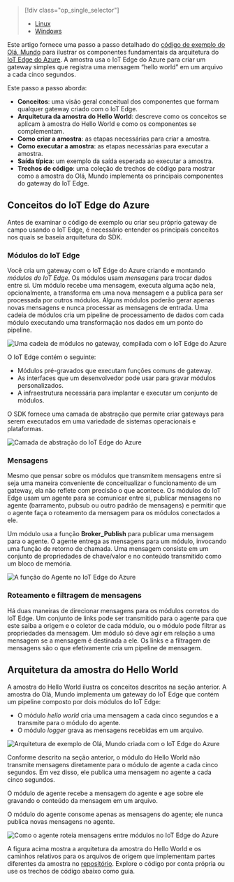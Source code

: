> [!div class="op_single_selector"]
> * [Linux](../articles/iot-hub/iot-hub-linux-iot-edge-get-started.md)
> * [Windows](../articles/iot-hub/iot-hub-windows-iot-edge-get-started.md)
> 
> 

Este artigo fornece uma passo a passo detalhado do [código de exemplo do Olá, Mundo][lnk-helloworld-sample] para ilustrar os componentes fundamentais da arquitetura do [IoT Edge do Azure][lnk-iot-edge]. A amostra usa o IoT Edge do Azure para criar um gateway simples que registra uma mensagem “hello world” em um arquivo a cada cinco segundos.

Este passo a passo aborda:

* **Conceitos**: uma visão geral conceitual dos componentes que formam qualquer gateway criado com o IoT Edge.
* **Arquitetura da amostra do Hello World**: descreve como os conceitos se aplicam à amostra do Hello World e como os componentes se complementam.
* **Como criar a amostra**: as etapas necessárias para criar a amostra.
* **Como executar a amostra**: as etapas necessárias para executar a amostra. 
* **Saída típica**: um exemplo da saída esperada ao executar a amostra.
* **Trechos de código**: uma coleção de trechos de código para mostrar como a amostra do Olá, Mundo implementa os principais componentes do gateway do IoT Edge.

## <a name="azure-iot-edge-concepts"></a>Conceitos do IoT Edge do Azure
Antes de examinar o código de exemplo ou criar seu próprio gateway de campo usando o IoT Edge, é necessário entender os principais conceitos nos quais se baseia arquitetura do SDK.

### <a name="iot-edge-modules"></a>Módulos do IoT Edge
Você cria um gateway com o IoT Edge do Azure criando e montando *módulos do IoT Edge*. Os módulos usam *mensagens* para trocar dados entre si. Um módulo recebe uma mensagem, executa alguma ação nela, opcionalmente, a transforma em uma nova mensagem e a publica para ser processada por outros módulos. Alguns módulos poderão gerar apenas novas mensagens e nunca processar as mensagens de entrada. Uma cadeia de módulos cria um pipeline de processamento de dados com cada módulo executando uma transformação nos dados em um ponto do pipeline.

![Uma cadeia de módulos no gateway, compilada com o IoT Edge do Azure][1]

O IoT Edge contém o seguinte:

* Módulos pré-gravados que executam funções comuns de gateway.
* As interfaces que um desenvolvedor pode usar para gravar módulos personalizados.
* A infraestrutura necessária para implantar e executar um conjunto de módulos.

O SDK fornece uma camada de abstração que permite criar gateways para serem executados em uma variedade de sistemas operacionais e plataformas.

![Camada de abstração do IoT Edge do Azure][2]

### <a name="messages"></a>Mensagens
Mesmo que pensar sobre os módulos que transmitem mensagens entre si seja uma maneira conveniente de conceitualizar o funcionamento de um gateway, ela não reflete com precisão o que acontece. Os módulos do IoT Edge usam um agente para se comunicar entre si, publicar mensagens no agente (barramento, pubsub ou outro padrão de mensagens) e permitir que o agente faça o roteamento da mensagem para os módulos conectados a ele.

Um módulo usa a função **Broker_Publish** para publicar uma mensagem para o agente. O agente entrega as mensagens para um módulo, invocando uma função de retorno de chamada. Uma mensagem consiste em um conjunto de propriedades de chave/valor e no conteúdo transmitido como um bloco de memória.

![A função do Agente no IoT Edge do Azure][3]

### <a name="message-routing-and-filtering"></a>Roteamento e filtragem de mensagens
Há duas maneiras de direcionar mensagens para os módulos corretos do IoT Edge. Um conjunto de links pode ser transmitido para o agente para que este saiba a origem e o coletor de cada módulo, ou o módulo pode filtrar as propriedades da mensagem. Um módulo só deve agir em relação a uma mensagem se a mensagem é destinada a ele. Os links e a filtragem de mensagens são o que efetivamente cria um pipeline de mensagem.

## <a name="hello-world-sample-architecture"></a>Arquitetura da amostra do Hello World
A amostra do Hello World ilustra os conceitos descritos na seção anterior. A amostra do Olá, Mundo implementa um gateway do IoT Edge que contém um pipeline composto por dois módulos do IoT Edge:

* O módulo *hello world* cria uma mensagem a cada cinco segundos e a transmite para o módulo do agente.
* O módulo *logger* grava as mensagens recebidas em um arquivo.

![Arquitetura de exemplo de Olá, Mundo criada com o IoT Edge do Azure][4]

Conforme descrito na seção anterior, o módulo do Hello World não transmite mensagens diretamente para o módulo de agente a cada cinco segundos. Em vez disso, ele publica uma mensagem no agente a cada cinco segundos.

O módulo de agente recebe a mensagem do agente e age sobre ele gravando o conteúdo da mensagem em um arquivo.

O módulo do agente consome apenas as mensagens do agente; ele nunca publica novas mensagens no agente.

![Como o agente roteia mensagens entre módulos no IoT Edge do Azure][5]

A figura acima mostra a arquitetura da amostra do Hello World e os caminhos relativos para os arquivos de origem que implementam partes diferentes da amostra no [repositório][lnk-iot-edge]. Explore o código por conta própria ou use os trechos de código abaixo como guia.

<!-- Images -->
[1]: media/iot-hub-iot-edge-getstarted-selector/modules.png
[2]: media/iot-hub-iot-edge-getstarted-selector/modules_2.png
[3]: media/iot-hub-iot-edge-getstarted-selector/messages_1.png
[4]: media/iot-hub-iot-edge-getstarted-selector/high_level_architecture.png
[5]: media/iot-hub-iot-edge-getstarted-selector/detailed_architecture.png

<!-- Links -->
[lnk-helloworld-sample]: https://github.com/Azure/iot-edge/tree/master/samples/hello_world
[lnk-iot-edge]: https://github.com/Azure/iot-edge